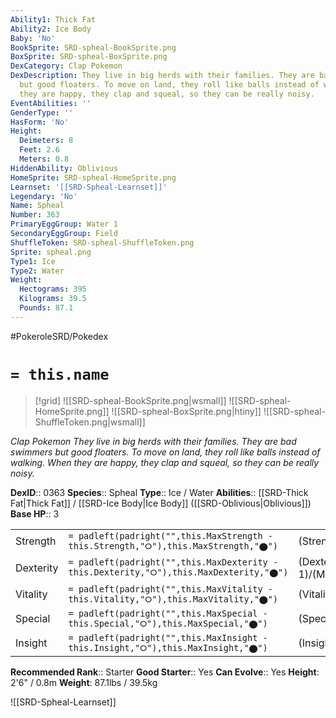 ```yaml
---
Ability1: Thick Fat
Ability2: Ice Body
Baby: 'No'
BookSprite: SRD-spheal-BookSprite.png
BoxSprite: SRD-spheal-BoxSprite.png
DexCategory: Clap Pokemon
DexDescription: They live in big herds with their families. They are bad swimmers
  but good floaters. To move on land, they roll like balls instead of walking. When
  they are happy, they clap and squeal, so they can be really noisy.
EventAbilities: ''
GenderType: ''
HasForm: 'No'
Height:
  Deimeters: 8
  Feet: 2.6
  Meters: 0.8
HiddenAbility: Oblivious
HomeSprite: SRD-spheal-HomeSprite.png
Learnset: '[[SRD-Spheal-Learnset]]'
Legendary: 'No'
Name: Spheal
Number: 363
PrimaryEggGroup: Water 1
SecondaryEggGroup: Field
ShuffleToken: SRD-spheal-ShuffleToken.png
Sprite: spheal.png
Type1: Ice
Type2: Water
Weight:
  Hectograms: 395
  Kilograms: 39.5
  Pounds: 87.1
---
```


#PokeroleSRD/Pokedex

# `= this.name`

> [!grid]
> ![[SRD-spheal-BookSprite.png|wsmall]]
> ![[SRD-spheal-HomeSprite.png]]
> ![[SRD-spheal-BoxSprite.png|htiny]]
> ![[SRD-spheal-ShuffleToken.png|wsmall]]


*Clap Pokemon*
*They live in big herds with their families. They are bad swimmers but good floaters. To move on land, they roll like balls instead of walking. When they are happy, they clap and squeal, so they can be really noisy.*

**DexID**:: 0363
**Species**:: Spheal
**Type**:: Ice / Water
**Abilities**:: [[SRD-Thick Fat|Thick Fat]] / [[SRD-Ice Body|Ice Body]] ([[SRD-Oblivious|Oblivious]])
**Base HP**:: 3

|           |                                                                                        |                                          |
| --------- | -------------------------------------------------------------------------------------- | ---------------------------------------- |
| Strength  | `= padleft(padright("",this.MaxStrength - this.Strength,"⭘"),this.MaxStrength,"⬤")`    | (Strength::1)/(MaxStrength::3)   |
| Dexterity | `= padleft(padright("",this.MaxDexterity - this.Dexterity,"⭘"),this.MaxDexterity,"⬤")` | (Dexterity:: 1)/(MaxDexterity::3) |
| Vitality  | `= padleft(padright("",this.MaxVitality - this.Vitality,"⭘"),this.MaxVitality,"⬤")`    | (Vitality::2)/(MaxVitality::4)   |
| Special   | `= padleft(padright("",this.MaxSpecial - this.Special,"⭘"),this.MaxSpecial,"⬤")`       | (Special::2)/(MaxSpecial::4)     |
| Insight   | `= padleft(padright("",this.MaxInsight - this.Insight,"⭘"),this.MaxInsight,"⬤")`       | (Insight::2)/(MaxInsight::4)     |


**Recommended Rank**:: Starter
**Good Starter**:: Yes
**Can Evolve**:: Yes
**Height**: 2'6" / 0.8m
**Weight**: 87.1lbs / 39.5kg

![[SRD-Spheal-Learnset]]